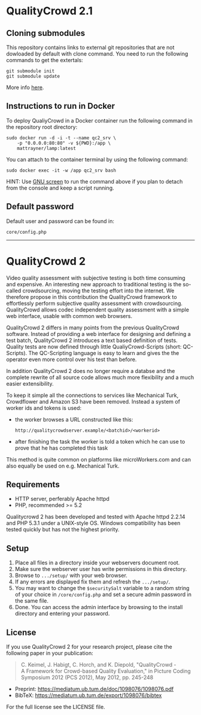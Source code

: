 
# QualityCrowd 2.1

## Cloning submodules
This repository contains links to external git repositories that are not dowloaded by default with clone command.
You need to run the following commands to get the extertals:
```
git submodule init
git submodule update
```
More info [here](https://www.atlassian.com/git/tutorials/git-submodule).


## Instructions to run in Docker

To deploy QualiyCrowd in a Docker container run the following command in the repository root directory:
```
sudo docker run -d -i -t --name qc2_srv \
	-p "0.0.0.0:80:80" -v ${PWD}:/app \
	mattrayner/lamp:latest
```

You can attach to the container terminal by using the following command:
```
sudo docker exec -it -w /app qc2_srv bash
```

HINT: Use [GNU screen](https://linuxize.com/post/how-to-use-linux-screen/) to run the command above if you plan to detach from the console and keep a script running.


## Default password

Default user and password can be found in:
```
core/config.php
```


------

QualityCrowd 2
==============

Video quality assessment with subjective testing is both time
consuming and expensive. An interesting new approach to traditional
testing is the so-called crowdsourcing, moving the testing effort into
the internet. We therefore propose in this contribution the
QualityCrowd framework to effortlessly perform subjective quality
assessment with crowdsourcing. QualityCrowd allows codec independent
quality assessment with a simple web interface, usable with common
web browsers.

QualityCrowd 2 differs in many points from the previous QualityCrowd software.
Instead of providing a web interface for designing and defining a test batch,
QualityCrowd 2 introduces a text based definition of tests. Quality tests are now
defined through little QualiyCrowd-Scripts (short: QC-Scripts). The QC-Scripting language
is easy to learn and gives the the operator even more control over his test than before.

In addition QualityCrowd 2 does no longer require a databse and the complete
rewrite of all source code allows much more flexibility and a much easier extensibility.

To keep it simple all the connections to services like Mechanical Turk, Crowdflower and
Amazon S3 have been removed. Instead a system of worker ids and tokens is used:

 - the worker browses a URL constructed like this:

	`http://qualitycrowdserver.example/<batchid>/<workerid>`

 - after finishing the task the worker is told a token which he can use to prove
 that he has completed this task

This method is quite common on platforms like microWorkers.com and can also
equally be used on e.g. Mechanical Turk.


Requirements
------------

 - HTTP server, perferably Apache httpd
 - PHP, recommended >= 5.2

Qualitycrowd 2 has been developed and tested with Apache httpd 2.2.14 and PHP 5.3.1 under a UNIX-style OS. Windows compatibility has been tested quickly but has not the highest priority.

Setup
-----

1. Place all files in a directory inside your webservers document root.
2. Make sure the webserver user has write permissions in this directory.
3. Browse to `.../setup/` with your web browser.
4. If any errors are displayed fix them and refresh the `.../setup/`.
5. You may want to change the `$securitySalt` variable to a random string of your choice in `/core/config.php` and set a secure admin password in the same file.
6. Done. You can access the admin interface by browsing to the install directory and entering your password.

License
-------

If you use QualityCrowd 2 for your research project, please cite the
following paper in your publication:

> C. Keimel, J. Habigt, C. Horch, and K. Diepold, "QualityCrowd - <br />
> A Framework for Crowd-based Quality Evaluation," in Picture Coding <br />
> Symposium 2012 (PCS 2012), May 2012, pp. 245-248

 - Preprint: https://mediatum.ub.tum.de/doc/1098076/1098076.pdf
 - BibTeX: https://mediatum.ub.tum.de/export/1098076/bibtex

For the full license see the LICENSE file.
